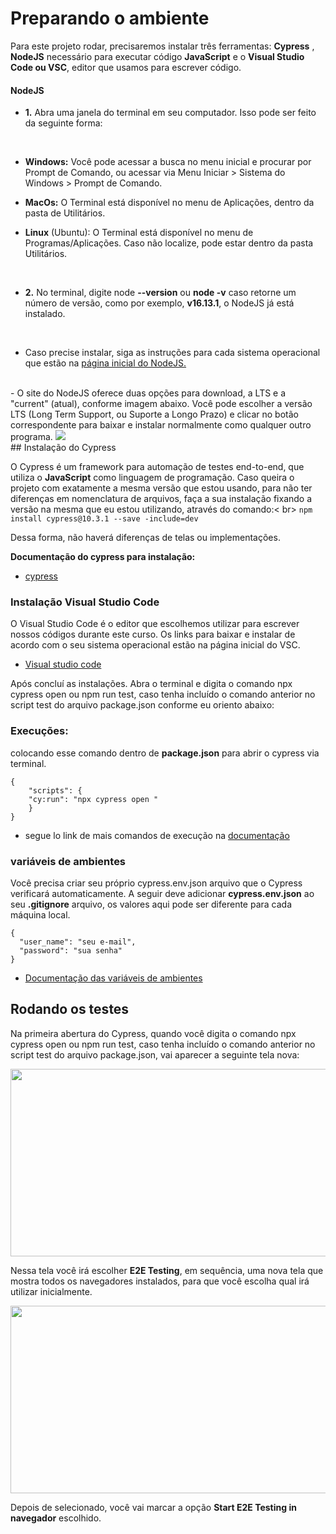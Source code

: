 # Preparando o ambiente

 Para este projeto rodar, precisaremos instalar três ferramentas: __Cypress__ , __NodeJS__ necessário para executar código __JavaScript__ e o __Visual Studio Code ou VSC__, editor que usamos para escrever código.
<br>

#### NodeJS

- **1.** Abra uma janela do terminal em seu computador. Isso pode ser feito da seguinte forma:
<br>

-  __Windows:__ Você pode acessar a busca no menu inicial e procurar por Prompt de Comando, ou acessar via Menu Iniciar > Sistema do Windows > Prompt de Comando.

- __MacOs:__ O Terminal está disponível no menu de Aplicações, dentro da pasta de Utilitários.

- __Linux__ (Ubuntu): O Terminal está disponível no menu de Programas/Aplicações. Caso não localize, pode estar dentro da pasta Utilitários.
<br>

- **2.** No terminal, digite node **--version** ou **node -v**  caso retorne um número de versão, como por exemplo, **v16.13.1**, o NodeJS já está instalado.
<br>

- Caso precise instalar, siga as instruções para cada sistema operacional que estão na <a href="https://nodejs.org/pt-br/">página inicial do NodeJS.</a></p>
<br> 
- O site do NodeJS oferece duas opções para download, a LTS e a "current" (atual), conforme imagem abaixo. Você pode escolher a versão LTS (Long Term Support, ou Suporte a Longo Prazo) e clicar no botão correspondente para baixar e instalar normalmente como qualquer outro programa.
<img src="https://user-images.githubusercontent.com/98066667/193942963-a61b7b8e-1734-40b1-ad6c-d89ecc2e3c34.png">
<br>
## Instalação do Cypress

O Cypress é um framework para automação de testes end-to-end, que utiliza o __JavaScript__ como linguagem de programação. Caso queira o  projeto com exatamente a mesma versão que estou usando, para não ter diferenças em nomenclatura de arquivos, faça a sua instalação fixando a versão na mesma que eu estou utilizando, através do comando:<
br>
````npm install cypress@10.3.1 --save -include=dev ````

Dessa forma, não haverá diferenças de telas ou implementações.

**Documentação do cypress para instalação:**
- [cypress](https://www.cypress.io/)

### Instalação Visual Studio Code

O Visual Studio Code é o editor que escolhemos utilizar para escrever nossos códigos durante este curso. Os links para baixar e instalar de acordo com o seu sistema operacional estão na página inicial do VSC.

- [Visual studio code](https://code.visualstudio.com/)

Após concluí as instalações. Abra o terminal e  digita o comando npx cypress open ou npm run test, caso tenha incluído o comando anterior no script test do arquivo package.json conforme eu oriento abaixo:



### Execuções:
colocando esse comando dentro de **package.json** para abrir o cypress via terminal.
```
{
    "scripts": {
    "cy:run": "npx cypress open "
    }
} 
```
- segue lo link de mais comandos de execução na [documentação](https://docs.cypress.io/guides/guides/command-line#How-to-run-commands) 

### variáveis de ambientes

Você precisa criar seu próprio cypress.env.json arquivo que o Cypress verificará automaticamente. A seguir deve adicionar **cypress.env.json** ao seu **.gitignore** arquivo, os valores aqui pode ser diferente para cada máquina local.

```
{
  "user_name": "seu e-mail",
  "password": "sua senha"
}
```
 

- [Documentação das variáveis de ambientes](https://docs.cypress.io/guides/references/configuration#Configuration-File)

## Rodando os testes

Na primeira abertura do Cypress, quando você digita o comando npx cypress open ou npm run test, caso tenha incluído o comando anterior no script test do arquivo package.json, vai aparecer a seguinte tela nova:

<img src="https://cdn1.gnarususercontent.com.br/1/40407/642de4e3-8e2c-4707-b480-d5692263c27e.png" style="width:900px;height:300px" >

Nessa tela você irá escolher **E2E Testing**, em sequência, uma nova tela que mostra todos os navegadores instalados, para que você escolha qual irá utilizar inicialmente.

<img src="https://cdn1.gnarususercontent.com.br/1/40407/ed906de9-810e-4e0c-8eda-5ee91b4a806f.png" style="width:900px;height:300px" >

Depois de selecionado, você vai marcar a opção **Start E2E Testing in navegador** escolhido.


























